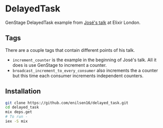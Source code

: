 # DelayedTask

GenStage DelayedTask example from [José's talk](https://www.youtube.com/watch?v=aZuY5-2lwW4) at Elixir London.

## Tags

There are a couple tags that contain different points of his talk.

- `increment_counter` is the example in the beginning of José's talk. All it does is use GenStage to increment a counter.
- `broadcast_increment_to_every_consumer` also increments the a counter but this time each consumer increments independent counters.

## Installation

```bash
git clone https://github.com/enilsen16/delayed_task.git
cd delayed_task
mix deps.get
# To run -
iex -S mix
```
